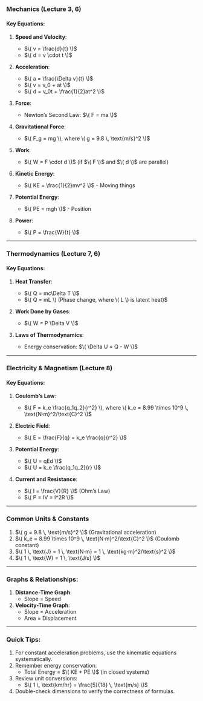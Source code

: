

### **Mechanics (Lecture 3, 6)**
#### **Key Equations**:
1. **Speed and Velocity**:

   - $\( v = \frac{d}{t} \)$
   - $\( d = v \cdot t \)$


3. **Acceleration**:
   - $\( a = \frac{\Delta v}{t} \)$
   - $\( v = v_0 + at \)$
   - $\( d = v_0t + \frac{1}{2}at^2 \)$

4. **Force**:
   - Newton’s Second Law: $\( F = ma \)$

5. **Gravitational Force**:
   - $\( F_g = mg \), where \( g = 9.8 \, \text{m/s}^2 \)$

6. **Work**:
   - $\( W = F \cdot d \)$ (if $\( F \)$ and $\( d \)$ are parallel)

7. **Kinetic Energy**:
   - $\( KE = \frac{1}{2}mv^2 \)$ - Moving things

8. **Potential Energy**:
   - $\( PE = mgh \)$ - Position

9. **Power**:
   - $\( P = \frac{W}{t} \)$

---

### **Thermodynamics (Lecture 7, 6)**
#### **Key Equations**:
1. **Heat Transfer**:
   - $\( Q = mc\Delta T \)$
   - $\( Q = mL \) (Phase change, where \( L \) is latent heat)$

2. **Work Done by Gases**:
   - $\( W = P \Delta V \)$

3. **Laws of Thermodynamics**:
   - Energy conservation: $\( \Delta U = Q - W \)$

---

### **Electricity & Magnetism (Lecture 8)**
#### **Key Equations**:
1. **Coulomb’s Law**:
   - $\( F = k_e \frac{q_1q_2}{r^2} \), where \( k_e = 8.99 \times 10^9 \, \text{N·m}^2/\text{C}^2 \)$

2. **Electric Field**:
   - $\( E = \frac{F}{q} = k_e \frac{q}{r^2} \)$

3. **Potential Energy**:
   - $\( U = qEd \)$
   - $\( U = k_e \frac{q_1q_2}{r} \)$

4. **Current and Resistance**:
   - $\( I = \frac{V}{R} \)$ (Ohm’s Law)  
   - $\( P = IV = I^2R \)$

---

### **Common Units & Constants**
1. $\( g = 9.8 \, \text{m/s}^2 \)$ (Gravitational acceleration)
2. $\( k_e = 8.99 \times 10^9 \, \text{N·m}^2/\text{C}^2 \)$ (Coulomb constant)
3. $\( 1 \, \text{J} = 1 \, \text{N·m} = 1 \, \text{kg·m}^2/\text{s}^2 \)$  
4. $\( 1 \, \text{W} = 1 \, \text{J/s} \)$

---

### **Graphs & Relationships**:
1. **Distance-Time Graph**:  
   - Slope = Speed  
2. **Velocity-Time Graph**:  
   - Slope = Acceleration  
   - Area = Displacement  

---

### **Quick Tips**:
1. For constant acceleration problems, use the kinematic equations systematically.
2. Remember energy conservation:
   - Total Energy = $\( KE + PE \)$ (in closed systems)
3. Review unit conversions: 
   - $\( 1 \, \text{km/hr} = \frac{5}{18} \, \text{m/s} \)$
4. Double-check dimensions to verify the correctness of formulas.

